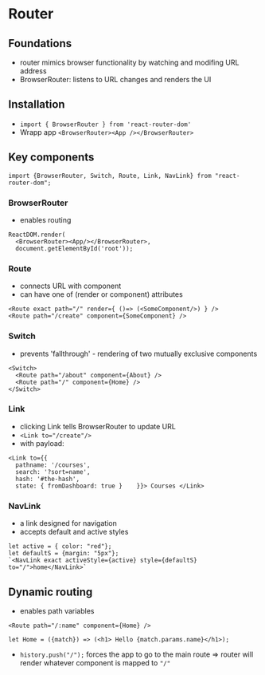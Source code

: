 # Router

## Foundations

- router mimics browser functionality by watching and modifing URL address
- BrowserRouter: listens to URL changes and renders the UI

## Installation

- `import { BrowserRouter } from 'react-router-dom'`
- Wrapp app `<BrowserRouter><App /></BrowserRouter>`

## Key components

```
import {BrowserRouter, Switch, Route, Link, NavLink} from "react-router-dom";
```


### BrowserRouter

- enables routing

```
ReactDOM.render(
  <BrowserRouter><App/></BrowserRouter>,
  document.getElementById('root'));
```


### Route

- connects URL with component
- can have one of (render or component) attributes

```
<Route exact path="/" render={ ()=> (<SomeComponent/>) } />
<Route path="/create" component={SomeComponent} />
```


### Switch

- prevents 'fallthrough' - rendering of two mutually exclusive components

```
<Switch>
  <Route path="/about" component={About} />
  <Route path="/" component={Home} /> 
</Switch>
```


### Link

- clicking Link tells BrowserRouter to update URL
- `<Link to="/create"/>`
- with payload:
```
<Link to={{       
  pathname: '/courses',
  search: '?sort=name',
  hash: '#the-hash',
  state: { fromDashboard: true }    }}> Courses </Link>
```


### NavLink

- a link designed for navigation
- accepts default and active styles
```
let active = { color: "red"};
let defaultS = {margin: "5px"};
`<NavLink exact activeStyle={active} style={defaultS} to="/">home</NavLink>`
```

## Dynamic routing

- enables path variables

```
<Route path="/:name" component={Home} />

let Home = ({match}) => (<h1> Hello {match.params.name}</h1>);

```

- `history.push("/");` forces the app to go to the main route => router will render whatever component is mapped to `"/"`
